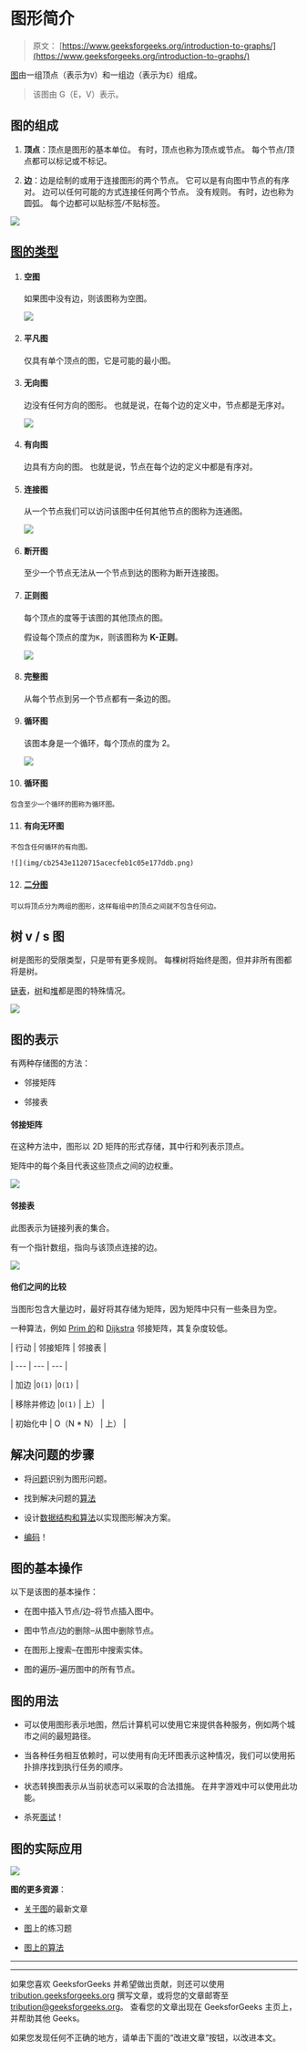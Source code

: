 # 图形简介

> 原文： [https://www.geeksforgeeks.org/introduction-to-graphs/](https://www.geeksforgeeks.org/introduction-to-graphs/)

[图](https://www.geeksforgeeks.org/graph-data-structure-and-algorithms/)由一组顶点（表示为`V`）和一组边（表示为`E`）组成。

> 该图由 G（E，V）表示。

## 图的组成

1.  **顶点**：顶点是图形的基本单位。 有时，顶点也称为顶点或节点。 每个节点/顶点都可以标记或不标记。

2.  **边**：边是绘制的或用于连接图形的两个节点。 它可以是有向图中节点的有序对。 边可以任何可能的方式连接任何两个节点。 没有规则。 有时，边也称为圆弧。 每个边都可以贴标签/不贴标签。

![](img/464bd0b5c3c104b6f118d44aa6c2000d.png)

## [图的类型](https://www.geeksforgeeks.org/graph-types-and-applications/)

1.  #### 空图

    如果图中没有边，则该图称为空图。

    ![](img/15367142031c4b95b29f669fcc72f9bc.png)

2.  #### 平凡图

    仅具有单个顶点的图，它是可能的最小图。

3.  #### 无向图

    边没有任何方向的图形。 也就是说，在每个边的定义中，节点都是无序对。

    ![](img/15ece0fc62756b8613813fc180c231ec.png)

4.  #### 有向图

    边具有方向的图。 也就是说，节点在每个边的定义中都是有序对。

5.  #### 连接图

    从一个节点我们可以访问该图中任何其他节点的图称为连通图。

    ![](img/7dcda0af277e13b1318c688e5f11abd1.png)

6.  #### 断开图

    至少一个节点无法从一个节点到达的图称为断开连接图。

7.  #### 正则图

    每个顶点的度等于该图的其他顶点的图。

    假设每个顶点的度为`K`，则该图称为 **K-正则**。

    ![](img/49252014abdd0bbd6827c617fe6ad554.png)

8.  #### 完整图

    从每个节点到另一个节点都有一条边的图。

9.  #### 循环图

    该图本身是一个循环，每个顶点的度为 2。

    ![](img/51202b8b31ced7240949832b679f8a50.png)

10.  #### 循环图

    包含至少一个循环的图称为循环图。

11.  #### 有向无环图

    不包含任何循环的有向图。

    ![](img/cb2543e1120715acecfeb1c05e177ddb.png)

12.  #### [二分图](http://www.geeksforgeeks.org/bipartite-graph/)

    可以将顶点分为两组的图形，这样每组中的顶点之间就不包含任何边。

## 树 v / s 图

树是图形的受限类型，只是带有更多规则。 每棵树将始终是图，但并非所有图都将是树。

[链表](https://www.geeksforgeeks.org/data-structures/linked-list/)，[树](https://www.geeksforgeeks.org/binary-tree-data-structure/)和[堆](https://www.geeksforgeeks.org/heap-data-structure/)都是图的特殊情况。

![](img/0ef52dfd5ddc5fbdd5e94d7c9c07771c.png)

## 图的表示

有两种存储图的方法：

*   邻接矩阵

*   邻接表

#### 邻接矩阵

在这种方法中，图形以 2D 矩阵的形式存储，其中行和列表示顶点。

矩阵中的每个条目代表这些顶点之间的边权重。

![](img/187d8e87d5819648e44c15c79b653201.png)

#### 邻接表

此图表示为链接列表的集合。

有一个指针数组，指向与该顶点连接的边。

![](img/9c2129c1434fe2f337269132cbc77328.png)

#### 他们之间的比较

当图形包含大量边时，最好将其存储为矩阵，因为矩阵中只有一些条目为空。

一种算法，例如 [Prim 的](https://www.geeksforgeeks.org/prims-minimum-spanning-tree-mst-greedy-algo-5/)和 [Dijkstra](https://www.geeksforgeeks.org/dijkstras-shortest-path-algorithm-greedy-algo-7/) 邻接矩阵，其复杂度较低。

| 行动 | 邻接矩阵 | 邻接表 |

| --- | --- | --- |

| 加边 |`O(1)` |`O(1)` |

| 移除并修边 |`O(1)` | 上） |

| 初始化中 | O（N * N） | 上） |

## 解决问题的步骤

*   将[问题](https://practice.geeksforgeeks.org/explore/?category%5B%5D=Graph&page=1)识别为图形问题。

*   找到解决问题的[算法](https://www.geeksforgeeks.org/graph-data-structure-and-algorithms/)

*   设计[数据结构和算法](https://www.geeksforgeeks.org/data-structures/)以实现图形解决方案。

*   [编码](https://ide.geeksforgeeks.org/)！

## 图的基本操作

以下是该图的基本操作：

*   在图中插入节点/边–将节点插入图中。

*   图中节点/边的删除–从图中删除节点。

*   在图形上搜索–在图形中搜索实体。

*   图的遍历–遍历图中的所有节点。

## 图的用法

*   可以使用图形表示地图，然后计算机可以使用它来提供各种服务，例如两个城市之间的最短路径。

*   当各种任务相互依赖时，可以使用有向无环图表示这种情况，我们可以使用拓扑排序找到执行任务的顺序。

*   状态转换图表示从当前状态可以采取的合法措施。 在井字游戏中可以使用此功能。

*   杀死[面试](https://www.geeksforgeeks.org/category/interview-experiences/)！

## 图的实际应用

![](img/9438adb914948bf0b9b42c92c1719dae.png)

**图的更多资源**：

*   [关于图](https://www.geeksforgeeks.org/graph-data-structure-and-algorithms/)的最新文章

*   [图](https://practice.geeksforgeeks.org/explore/?category%5B%5D=Graph&page=1)上的练习题

*   [图上的算法](https://www.geeksforgeeks.org/graph-data-structure-and-algorithms/)



* * *

* * *

如果您喜欢 GeeksforGeeks 并希望做出贡献，则还可以使用 [tribution.geeksforgeeks.org](https://contribute.geeksforgeeks.org/) 撰写文章，或将您的文章邮寄至 tribution@geeksforgeeks.org。 查看您的文章出现在 GeeksforGeeks 主页上，并帮助其他 Geeks。

如果您发现任何不正确的地方，请单击下面的“改进文章”按钮，以改进本文。